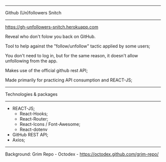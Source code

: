 ***************************************
Github (Un)followers Snitch
***************************************

https://gh-unfollowers-snitch.herokuapp.com

Reveal who don't folow you back on GitHub.

Tool to help against the "follow/unfollow" tactic applied by some users;

You don't need to log in, but for the same reason, it doesn't allow unfollowing from the app.

Makes use of the official github rest API;

Made primarily for practicing API consumption and REACT-JS;

***************************************
Technologies & packages
***************************************

- REACT-JS;
	- React-Hooks;
	- React-Router;
	- React-Icons / Font-Awesome;
	- React-dotenv
- GitHub REST API;
- Axios;

***************************************

Background: Grim Repo - Octodex - https://octodex.github.com/grim-repo/


